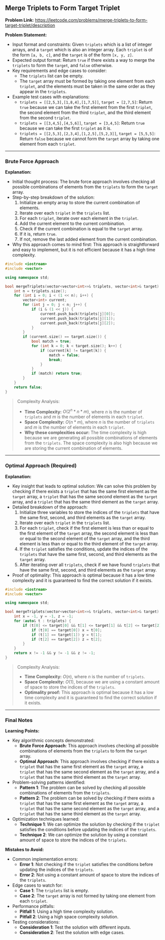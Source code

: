 ## Merge Triplets to Form Target Triplet

**Problem Link:** https://leetcode.com/problems/merge-triplets-to-form-target-triplet/description

**Problem Statement:**
- Input format and constraints: Given `triplets` which is a list of integer arrays, and a `target` which is also an integer array. Each `triplet` is of the form `[a, b, c]`, and the `target` is of the form `[x, y, z]`.
- Expected output format: Return `true` if there exists a way to merge the `triplets` to form the `target`, and `false` otherwise.
- Key requirements and edge cases to consider: 
    - The `triplets` list can be empty.
    - The `target` array must be formed by taking one element from each `triplet`, and the elements must be taken in the same order as they appear in the `triplets`.
- Example test cases with explanations: 
    - `triplets = [[2,5,3],[1,8,4],[1,7,5]]`, `target = [2,7,5]`: Return `true` because we can take the first element from the first `triplet`, the second element from the third `triplet`, and the third element from the second `triplet`.
    - `triplets = [[3,4,5],[4,5,6]]`, `target = [3,4,5]`: Return `true` because we can take the first `triplet` as it is.
    - `triplets = [[2,5,3],[2,3,4],[1,2,5],[5,2,3]]`, `target = [5,5,5]`: Return `false` because we cannot form the `target` array by taking one element from each `triplet`.

---

### Brute Force Approach

**Explanation:**
- Initial thought process: The brute force approach involves checking all possible combinations of elements from the `triplets` to form the `target` array.
- Step-by-step breakdown of the solution: 
    1. Initialize an empty array to store the current combination of elements.
    2. Iterate over each `triplet` in the `triplets` list.
    3. For each `triplet`, iterate over each element in the `triplet`.
    4. Add the current element to the current combination.
    5. Check if the current combination is equal to the `target` array.
    6. If it is, return `true`.
    7. If not, remove the last added element from the current combination.
- Why this approach comes to mind first: This approach is straightforward and easy to implement, but it is not efficient because it has a high time complexity.

```cpp
#include <iostream>
#include <vector>

using namespace std;

bool mergeTriplets(vector<vector<int>>& triplets, vector<int>& target) {
    int n = triplets.size();
    for (int i = 0; i < (1 << n); i++) {
        vector<int> current;
        for (int j = 0; j < n; j++) {
            if (i & (1 << j)) {
                current.push_back(triplets[j][0]);
                current.push_back(triplets[j][1]);
                current.push_back(triplets[j][2]);
            }
        }
        if (current.size() == target.size()) {
            bool match = true;
            for (int k = 0; k < target.size(); k++) {
                if (current[k] != target[k]) {
                    match = false;
                    break;
                }
            }
            if (match) return true;
        }
    }
    return false;
}
```

> Complexity Analysis:
> - **Time Complexity:** $O(2^n * n * m)$, where $n$ is the number of `triplets` and $m$ is the number of elements in each `triplet`.
> - **Space Complexity:** $O(n * m)$, where $n$ is the number of `triplets` and $m$ is the number of elements in each `triplet`.
> - **Why these complexities occur:** The time complexity is high because we are generating all possible combinations of elements from the `triplets`. The space complexity is also high because we are storing the current combination of elements.

---

### Optimal Approach (Required)

**Explanation:**
- Key insight that leads to optimal solution: We can solve this problem by checking if there exists a `triplet` that has the same first element as the `target` array, a `triplet` that has the same second element as the `target` array, and a `triplet` that has the same third element as the `target` array.
- Detailed breakdown of the approach: 
    1. Initialize three variables to store the indices of the `triplets` that have the same first, second, and third elements as the `target` array.
    2. Iterate over each `triplet` in the `triplets` list.
    3. For each `triplet`, check if the first element is less than or equal to the first element of the `target` array, the second element is less than or equal to the second element of the `target` array, and the third element is less than or equal to the third element of the `target` array.
    4. If the `triplet` satisfies the conditions, update the indices of the `triplets` that have the same first, second, and third elements as the `target` array.
    5. After iterating over all `triplets`, check if we have found `triplets` that have the same first, second, and third elements as the `target` array.
- Proof of optimality: This approach is optimal because it has a low time complexity and it is guaranteed to find the correct solution if it exists.

```cpp
#include <iostream>
#include <vector>

using namespace std;

bool mergeTriplets(vector<vector<int>>& triplets, vector<int>& target) {
    int x = -1, y = -1, z = -1;
    for (auto& t : triplets) {
        if (t[0] <= target[0] && t[1] <= target[1] && t[2] <= target[2]) {
            if (t[0] == target[0]) x = t[0];
            if (t[1] == target[1]) y = t[1];
            if (t[2] == target[2]) z = t[2];
        }
    }
    return x != -1 && y != -1 && z != -1;
}
```

> Complexity Analysis:
> - **Time Complexity:** $O(n)$, where $n$ is the number of `triplets`.
> - **Space Complexity:** $O(1)$, because we are using a constant amount of space to store the indices of the `triplets`.
> - **Optimality proof:** This approach is optimal because it has a low time complexity and it is guaranteed to find the correct solution if it exists.

---

### Final Notes

**Learning Points:**
- Key algorithmic concepts demonstrated: 
    - **Brute Force Approach**: This approach involves checking all possible combinations of elements from the `triplets` to form the `target` array.
    - **Optimal Approach**: This approach involves checking if there exists a `triplet` that has the same first element as the `target` array, a `triplet` that has the same second element as the `target` array, and a `triplet` that has the same third element as the `target` array.
- Problem-solving patterns identified: 
    - **Pattern 1**: The problem can be solved by checking all possible combinations of elements from the `triplets`.
    - **Pattern 2**: The problem can be solved by checking if there exists a `triplet` that has the same first element as the `target` array, a `triplet` that has the same second element as the `target` array, and a `triplet` that has the same third element as the `target` array.
- Optimization techniques learned: 
    - **Technique 1**: We can optimize the solution by checking if the `triplet` satisfies the conditions before updating the indices of the `triplets`.
    - **Technique 2**: We can optimize the solution by using a constant amount of space to store the indices of the `triplets`.

**Mistakes to Avoid:**
- Common implementation errors: 
    - **Error 1**: Not checking if the `triplet` satisfies the conditions before updating the indices of the `triplets`.
    - **Error 2**: Not using a constant amount of space to store the indices of the `triplets`.
- Edge cases to watch for: 
    - **Case 1**: The `triplets` list is empty.
    - **Case 2**: The `target` array is not formed by taking one element from each `triplet`.
- Performance pitfalls: 
    - **Pitfall 1**: Using a high time complexity solution.
    - **Pitfall 2**: Using a high space complexity solution.
- Testing considerations: 
    - **Consideration 1**: Test the solution with different inputs.
    - **Consideration 2**: Test the solution with edge cases.